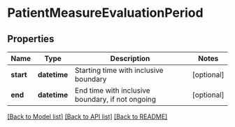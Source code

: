 # PatientMeasureEvaluationPeriod

## Properties
Name | Type | Description | Notes
------------ | ------------- | ------------- | -------------
**start** | **datetime** | Starting time with inclusive boundary | [optional] 
**end** | **datetime** | End time with inclusive boundary, if not ongoing | [optional] 

[[Back to Model list]](../README.md#documentation-for-models) [[Back to API list]](../README.md#documentation-for-api-endpoints) [[Back to README]](../README.md)

